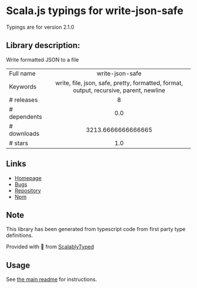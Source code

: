 
# Scala.js typings for write-json-safe

Typings are for version 2.1.0

## Library description:
Write formatted JSON to a file

|                    |                 |
| ------------------ | :-------------: |
| Full name          | write-json-safe |
| Keywords           | write, file, json, safe, pretty, formatted, format, output, recursive, parent, newline |
| # releases         | 8 |
| # dependents       | 0.0 |
| # downloads        | 3213.6666666666665 |
| # stars            | 1.0 |

## Links
- [Homepage](https://github.com/bconnorwhite/write-json-safe#readme)
- [Bugs](https://github.com/bconnorwhite/write-json-safe/issues)
- [Repository](https://github.com/bconnorwhite/write-json-safe)
- [Npm](https://www.npmjs.com/package/write-json-safe)
    


## Note
This library has been generated from typescript code from first party type definitions.

Provided with :purple_heart: from [ScalablyTyped](https://github.com/oyvindberg/ScalablyTyped)

## Usage
See [the main readme](../../readme.md) for instructions.


